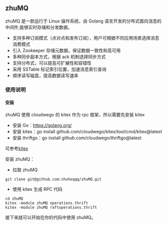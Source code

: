 ## zhuMQ
zhuMQ 是一款运行于 Linux 操作系统，由 Golang 语言开发的分布式面向消息的中间件,能够实时存储和分发数据。

- 支持多种订阅模式（点对点和发布订阅），用户可根据不同应用场景选择消息消费模式
- 引入 Zookeeper 存储元数据，保证数据一致性和高可用
- 多种同步副本方式，根据 ack 机制选择同步方式
- 支持分布式，可以提高可扩展性和容错性
- 采用 SSTable 标记索引位置，加速消息索引查询
- 顺序读写磁盘，提高数据读写速率

### 使用说明

#### 安装
zhuMQ 使用 cloudwego 的 kitex 作为 rpc 框架，所以需要先安装 kitex
- 安装 Go：https://golang.org/
- 安装 kitex：go install github.com/cloudwego/kitex/tool/cmd/kitex@latest
- 安装 thriftgo：go install github.com/cloudwego/thriftgo@latest

可参考[kitex](https://www.cloudwego.io/zh/docs/kitex/getting-started/)

安装 zhuMQ：
- 拉取 zhuMQ
```
git clone git@github.com:zhuheqqq/zhuMQ.git

```
- 使用 kitex 生成 RPC 代码
```
cd zhuMQ
kitex -module zhuMQ operations.thrift 
kitex -module zhuMQ raftoperations.thrift 

```

接下来就可以开始在你的代码中使用 zhuMQ。